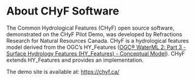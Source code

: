 # About CHyF Software

The Common Hydrological Features (CHyF) open source software, demonstrated on the CHyF Pilot Demo, 
was developed by Refractions Research for Natural Resources Canada. 
CHyF is a hydrological features model derived from the OGC’s HY_Features 
([OGC® WaterML 2: Part 3 - Surface Hydrology Features (HY_Features) - Conceptual Model](http://docs.opengeospatial.org/is/14-111r6/14-111r6.html)). 
CHyF extends HY_Features and provides an implementation.


The demo site is available at: https://chyf.ca/

